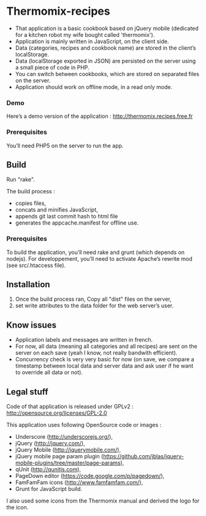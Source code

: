 # Thermomix-recipes

- That application is a basic cookbook based on jQuery mobile (dedicated for a kitchen robot my wife bought called 'thermomix').
- Application is mainly written in JavaScript, on the client side.
- Data (categories, recipes and cookbook name) are stored in the client’s localStorage.
- Data (localStorage exported in JSON) are persisted on the server using a small piece of code in PHP.
- You can switch between cookbooks, which are stored on separated files on the server.
- Application should work on offline mode, in a read only mode.

### Demo

Here’s a demo version of the application : http://thermomix.recipes.free.fr

### Prerequisites

You’ll need PHP5 on the server to run the app.

## Build

Run "rake".

The build process :

- copies files,
- concats and minifies JavaScript,
- appends git last commit hash to html file
- generates the appcache.manifest for offline use.

### Prerequisites

To build the application, you’ll need rake and grunt (which depends on nodejs).
For developpement, you’ll need to activate Apache’s rewrite mod (see src/.htaccess file).

## Installation

1. Once the build process ran, Copy all "dist" files on the server,
2. set write attributes to the data folder for the web server’s user.

## Know issues

- Application labels and messages are written in french.
- For now, all data (meaning all categories and all recipes) are sent on the server on each save (yeah I know, not really bandwith efficient).
- Concurrency check is very very basic for now (on save, we compare a timestamp between local data and server data and ask user if he want to override all data or not).

## Legal stuff

Code of that application is released under GPLv2 : http://opensource.org/licenses/GPL-2.0

This application uses following OpenSource code or images : 
- Underscore (http://underscorejs.org/), 
- jQuery (http://jquery.com/), 
- jQuery Mobile (http://jquerymobile.com/), 
- jQuery mobile page param plugin (https://github.com/jblas/jquery-mobile-plugins/tree/master/page-params),
- qUnit (http://qunitjs.com),
- PageDown editor (https://code.google.com/p/pagedown/),
- FamFamFam icons (http://www.famfamfam.com/),
- Grunt for JavaScript build.

I also used some icons from the Thermomix manual and derived the logo for the icon.
